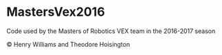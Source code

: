 # MastersVex2016

Code used by the Masters of Robotics VEX team in the 2016-2017 season

&copy; Henry Williams and Theodore Hoisington
